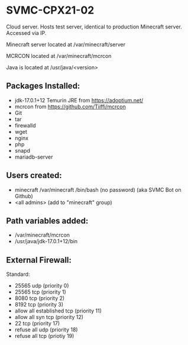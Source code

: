 # SVMC-CPX21-02

Cloud server. Hosts test server, identical to production Minecraft server. Accessed via IP.

Minecraft server located at /var/minecraft/server

MCRCON located at /var/minecraft/mcrcon

Java is located at /usr/java/\<version\>

## Packages Installed:

- jdk-17.0.1+12 Temurin JRE from https://adoptium.net/
- mcrcon from https://github.com/Tiiffi/mcrcon
- Git
- tar
- firewalld
- wget
- nginx
- php
- snapd
- mariadb-server

## Users created:

- minecraft /var/minecraft /bin/bash (no password) (aka SVMC Bot on Github)
- \<all admins\> (add to "minecraft" group)

## Path variables added:

- /var/minecraft/mcrcon
- /usr/java/jdk-17.0.1+12/bin

## External Firewall:

Standard:
- 25565 udp (priority 0)
- 25565 tcp (priority 1)
- 8080 tcp (priority 2)
- 8192 tcp (priority 3)
- allow all established tcp (priority 11)
- allow all syn tcp (priority 12)
- 22 tcp (priority 17)
- refuse all udp (priority 18)
- refuse all tcp (priotiy 19)
